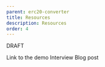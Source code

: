```yaml
---
parent: erc20-converter
title: Resources
description: Resources
order: 4
---
```


DRAFT

Link to the demo
Interview
Blog post


